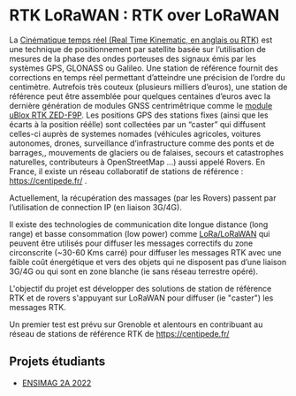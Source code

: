 # RTK LoRaWAN : RTK over LoRaWAN

La [Cinématique temps réel (Real Time Kinematic, en anglais ou RTK)](https://docs.centipede.fr/docs/centipede/2_RTK.html) est une technique de positionnement par satellite basée sur l’utilisation de mesures de la phase des ondes porteuses des signaux émis par les systèmes GPS, GLONASS ou Galileo. Une station de référence fournit des corrections en temps réel permettant d’atteindre une précision de l’ordre du centimètre. Autrefois très couteux (plusieurs milliers d’euros), une station de référence peut être assemblée pour quelques centaines d’euros avec la dernière génération de modules GNSS centrimêtrique comme le [module uBlox RTK ZED-F9P](https://www.u-blox.com/en/product/zed-f9p-module). Les positions GPS des stations fixes (ainsi que les écarts à la position réélle) sont collectées par un “caster” qui diffusent celles-ci auprès de systemes nomades (véhicules agricoles, voitures autonomes, drones, surveillance d’infrastructure comme des ponts et de barrages,, mouvements de glaciers ou de falaises, secours et catastrophes naturelles, contributeurs à OpenStreetMap …) aussi appelé Rovers. En France, il existe un réseau collaboratif de stations de référence : https://centipede.fr/ .

Actuellement, la récupération des massages (par les Rovers) passent par l’utilisation de connection IP (en liaison 3G/4G).

Il existe des technologies de communication dite longue distance (long range) et basse consommation (low power) comme [LoRa/LoRaWAN](https://fr.wikipedia.org/wiki/LoRaWAN) qui peuvent être utilisés pour diffuser les messages correctifs du zone circonscrite (~30-60 Kms carré) pour diffuser les messages RTK avec une faible coût énergétique et vers des objets qui ne disposent pas d’une liaison 3G/4G ou qui sont en zone blanche (ie sans réseau terrestre opéré).

L'objectif du projet est développer des solutions de station de référence RTK et de rovers s'appuyant sur LoRaWAN pour diffuser (ie "caster") les messages RTK.

Un premier test est prévu sur Grenoble et alentours en contribuant au réseau de stations de référence RTK de https://centipede.fr/

## Projets étudiants
* [ENSIMAG 2A 2022](https://fablab.ensimag.fr/index.php?title=Station_de_base_et_rovers_GPS_centrim%C3%A9trique_avec_transmission_LoRa)
